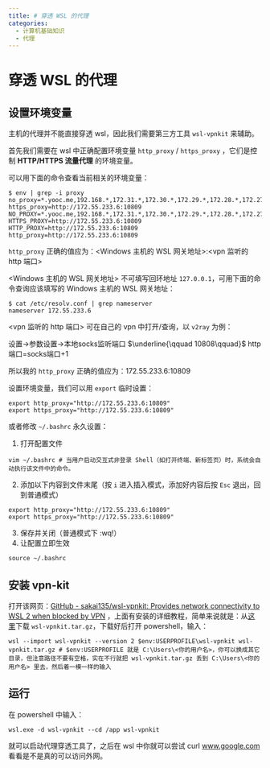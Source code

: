 ```yaml
---
title: # 穿透 WSL 的代理
categories:
  - 计算机基础知识
  - 代理
---
```

# 穿透 WSL 的代理

## 设置环境变量

主机的代理并不能直接穿透 wsl，因此我们需要第三方工具 `wsl-vpnkit` 来辅助。

首先我们需要在 wsl 中正确配置环境变量 `http_proxy` / `https_proxy` ，它们是控制 **HTTP/HTTPS 流量代理** 的环境变量。

可以用下面的命令查看当前相关的环境变量：

```shell
$ env | grep -i proxy
no_proxy=*.yooc.me,192.168.*,172.31.*,172.30.*,172.29.*,172.28.*,172.27.*,172.26.*,172.25.*,172.24.*,172.23.*,172.22.*,172.21.*,172.20.*,172.19.*,172.18.*,172.17.*,172.16.*,10.*,127.*,localhost
https_proxy=http://172.55.233.6:10809
NO_PROXY=*.yooc.me,192.168.*,172.31.*,172.30.*,172.29.*,172.28.*,172.27.*,172.26.*,172.25.*,172.24.*,172.23.*,172.22.*,172.21.*,172.20.*,172.19.*,172.18.*,172.17.*,172.16.*,10.*,127.*,localhost
HTTPS_PROXY=http://172.55.233.6:10809
HTTP_PROXY=http://172.55.233.6:10809
http_proxy=http://172.55.233.6:10809
```

`http_proxy` 正确的值应为：\<Windows 主机的 WSL 网关地址\>:\<vpn 监听的 http 端口\>

\<Windows 主机的 WSL 网关地址\> 不可填写回环地址 `127.0.0.1`，可用下面的命令查询应该填写的 Windows 主机的 WSL 网关地址：

```shell
$ cat /etc/resolv.conf | grep nameserver
nameserver 172.55.233.6
```

\<vpn 监听的 http 端口\> 可在自己的 vpn 中打开/查询，以 `v2ray` 为例：

设置→参数设置→本地socks监听端口  $\underline{\qquad 10808\qquad}$  http端口=socks端口+1

所以我的 `http_proxy` 正确的值应为：172.55.233.6:10809



设置环境变量，我们可以用 `export` 临时设置：

```shell
export http_proxy="http://172.55.233.6:10809"
export https_proxy="http://172.55.233.6:10809"
```



或者修改 `~/.bashrc` 永久设置：

1. 打开配置文件

```shell
vim ~/.bashrc # 当用户启动交互式非登录 Shell（如打开终端、新标签页）时，系统会自动执行该文件中的命令。
```

2. 添加以下内容到文件末尾（按 `i` 进入插入模式，添加好内容后按 `Esc` 退出，回到普通模式）

```shell
export http_proxy="http://172.55.233.6:10809"
export https_proxy="http://172.55.233.6:10809"
```

3. 保存并关闭（普通模式下 :wq!）
4. 让配置立即生效

```shell
source ~/.bashrc
```



## 安装 vpn-kit

打开该网页：[GitHub - sakai135/wsl-vpnkit: Provides network connectivity to WSL 2 when blocked by VPN](https://github.com/sakai135/wsl-vpnkit?tab=readme-ov-file) ，上面有安装的详细教程，简单来说就是：从[这里](https://github.com/sakai135/wsl-vpnkit/releases/tag/v0.4.1)下载 `wsl-vpnkit.tar.gz`，下载好后打开 powershell，输入：

```shell
wsl --import wsl-vpnkit --version 2 $env:USERPROFILE\wsl-vpnkit wsl-vpnkit.tar.gz # $env:USERPROFILE 就是 C:\Users\<你的用户名>，你可以换成其它目录，但注意路径不要有空格，实在不行就把 wsl-vpnkit.tar.gz 丢到 C:\Users\<你的用户名> 里去，然后着一模一样的输入
```



## 运行

在 powershell 中输入：

```shell
wsl.exe -d wsl-vpnkit --cd /app wsl-vpnkit
```

就可以启动代理穿透工具了，之后在 wsl 中你就可以尝试 curl www.google.com 看看是不是真的可以访问外网。

























